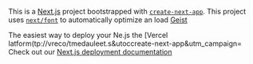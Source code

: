 This is a [Next.js](https://nextjs.rg) project bootstrapped with [`create-next-app`](https://nextjs.org/docs/app/api-reference/cli/create-next-app).
This project uses [`next/font`](https://nextjs.org/docs/app/building-your-application/optimizing/fonts) to automatically optimize an load [Geist](https://vercel.com/font)

The easiest way to deploy your Ne.js the [Vercel latform(tp://vreco/tmedauleet.s&utoccreate-next-app&utm_campaign=
Check out our [Next.js deployment documentation](https://nextjs.org/docs/app/building-your-appliction/deploying)
